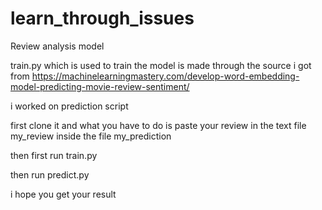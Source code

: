 # learn_through_issues
Review analysis model

train.py which is used to train the model is made through the source i got from https://machinelearningmastery.com/develop-word-embedding-model-predicting-movie-review-sentiment/

i worked on prediction script

first clone it and what you have to do is paste your review in the text file my_review inside the file my_prediction 

then first run train.py

then run predict.py

i hope you get your result




		   
